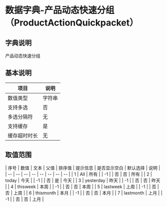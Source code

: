 # 数据字典-产品动态快速分组（ProductActionQuickpacket）
## 字典说明
产品动态快速分组

## 基本说明
| 项目 | 说明 |
| -- | -- |
| 数值类型 | 字符串 |
| 支持多选 | 否 |
| 多选分隔符 | 无 |
| 支持缓存 | 是 |
| 缓存超时时长 | 无 |

## 取值范围
| 序号 | 数值 | 文本 | 父值 | 排序值 | 提示信息 | 是否显示空白 | 默认选择 | 说明 |
| -- | -- | -- | -- | -- | -- | -- | -- |
| 1 | All | 所有 |  | -1 |  | 否 | 否 | 所有 |
| 2 | today | 今天 |  | -1 |  | 否 | 是 | 今天 |
| 3 | yesterday | 昨天 |  | -1 |  | 否 | 否 | 昨天 |
| 4 | thisweek | 本周 |  | -1 |  | 否 | 否 | 本周 |
| 5 | lastweek | 上周 |  | -1 |  | 否 | 否 | 上周 |
| 6 | thismonth | 本月 |  | -1 |  | 否 | 否 | 本月 |
| 7 | lastmonth | 上月 |  | -1 |  | 否 | 否 | 上月 |

